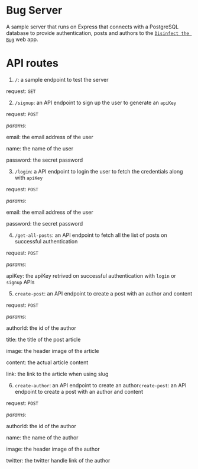 # Bug Server

A sample server that runs on Express that connects with a PostgreSQL database to provide authentication, posts and authors to the [`Disinfect the Bug`](https://github.com/ManasMalla/disinfect-the-bug) web app.

# API routes

1. `/`: a sample endpoint to test the server

request: `GET`

2. `/signup`: an API endpoint to sign up the user to generate an `apiKey`

request: `POST`

*params*:

email: the email address of the user

name: the name of the user

password: the secret password

3. `/login`: a API endpoint to login the user to fetch the credentials along with `apiKey`

request: `POST`

*params*:

email: the email address of the user

password: the secret password

4. `/get-all-posts`: an API endpoint to fetch all the list of posts on successful authentication

request: `POST`

*params*:

apiKey: the apiKey retrived on successful authentication with `login` or `signup` APIs

5. `create-post`: an API endpoint to create a post with an author and content

request: `POST`

*params*:

authorId: the id of the author

title: the title of the post article

image: the header image of the article

content: the actual article content

link: the link to the article when using slug

6. `create-author`: an API endpoint to create an author`create-post`: an API endpoint to create a post with an author and content

request: `POST`

*params*:

authorId: the id of the author

name: the name of the author

image: the header image of the author

twitter: the twitter handle link of the author
